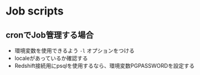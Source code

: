 # Job scripts

## cronでJob管理する場合

- 環境変数を使用できるよう `-l` オプションをつける
- localeがあっているか確認する
- Redshift接続用にpsqlを使用するなら、環境変数PGPASSWORDを設定する
